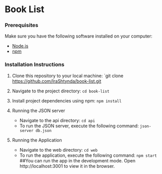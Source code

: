 # Book List

### Prerequisites

Make sure you have the following software installed on your computer:

- [Node.js](https://nodejs.org/)
- [npm](https://www.npmjs.com/) 

### Installation Instructions

1. Clone this repository to your local machine:
   `git clone https://github.com/IraShtynda/book-list.git

2. Navigate to the project directory:
  `cd book-list`

3. Install project dependencies using npm:
  `npm install`

4. Running the JSON server
   - Navigate to the api directory:
  `cd api`
   - To run the JSON server, execute the following command:
  `json-server db.json`

5. Running the Application
   - Navigate to the web directory:
  `cd web`
   - To run the application, execute the following command:
  `npm start`
  ##You can run the app in the development mode. Open http://localhost:3001 to view it in the browser.


